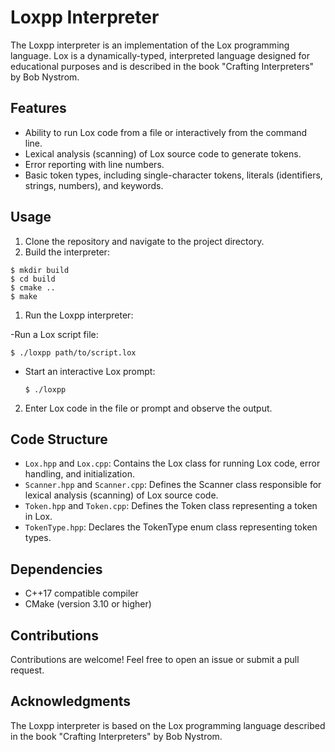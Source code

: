 
# Loxpp Interpreter

The Loxpp interpreter is an implementation of the Lox programming language. Lox is a dynamically-typed, interpreted language designed for educational purposes and is described in the book "Crafting Interpreters" by Bob Nystrom.

## Features

- Ability to run Lox code from a file or interactively from the command line.
- Lexical analysis (scanning) of Lox source code to generate tokens.
- Error reporting with line numbers.
- Basic token types, including single-character tokens, literals (identifiers, strings, numbers), and keywords.

## Usage

1. Clone the repository and navigate to the project directory.
2. Build the interpreter:

```shell
$ mkdir build
$ cd build
$ cmake ..
$ make

```

1. Run the Loxpp interpreter:

-Run a Lox script file:

```
$ ./loxpp path/to/script.lox
```
- Start an interactive Lox prompt:
  ```
  $ ./loxpp
  ```

2. Enter Lox code in the file or prompt and observe the output.

## Code Structure
- `Lox.hpp` and `Lox.cpp`: Contains the Lox class for running Lox code, error handling, and initialization.
- `Scanner.hpp` and `Scanner.cpp`: Defines the Scanner class responsible for lexical analysis (scanning) of Lox source code.
- `Token.hpp` and `Token.cpp`: Defines the Token class representing a token in Lox.
- `TokenType.hpp`: Declares the TokenType enum class representing token types.


## Dependencies

- C++17 compatible compiler
- CMake (version 3.10 or higher)


## Contributions

Contributions are welcome! Feel free to open an issue or submit a pull request.

## Acknowledgments

The Loxpp interpreter is based on the Lox programming language described in the book "Crafting Interpreters" by Bob Nystrom.